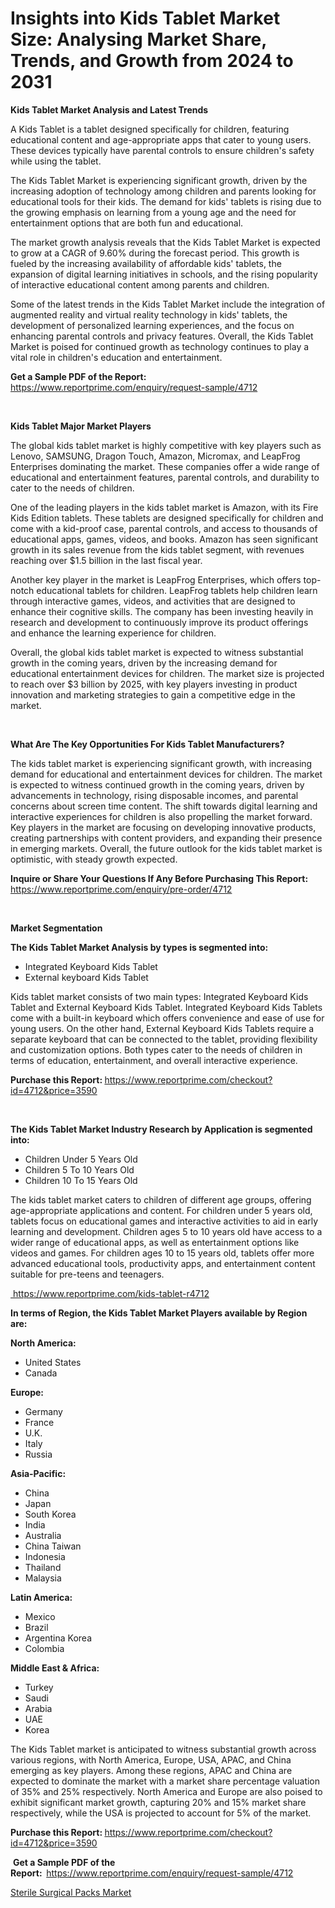 <p><h1>Insights into Kids Tablet Market Size: Analysing Market Share, Trends, and Growth from 2024 to 2031</h1></p><p><strong>Kids Tablet Market Analysis and Latest Trends</strong></p>
<p><p>A Kids Tablet is a tablet designed specifically for children, featuring educational content and age-appropriate apps that cater to young users. These devices typically have parental controls to ensure children's safety while using the tablet.</p><p>The Kids Tablet Market is experiencing significant growth, driven by the increasing adoption of technology among children and parents looking for educational tools for their kids. The demand for kids' tablets is rising due to the growing emphasis on learning from a young age and the need for entertainment options that are both fun and educational.</p><p>The market growth analysis reveals that the Kids Tablet Market is expected to grow at a CAGR of 9.60% during the forecast period. This growth is fueled by the increasing availability of affordable kids' tablets, the expansion of digital learning initiatives in schools, and the rising popularity of interactive educational content among parents and children.</p><p>Some of the latest trends in the Kids Tablet Market include the integration of augmented reality and virtual reality technology in kids' tablets, the development of personalized learning experiences, and the focus on enhancing parental controls and privacy features. Overall, the Kids Tablet Market is poised for continued growth as technology continues to play a vital role in children's education and entertainment.</p></p>
<p><strong>Get a Sample PDF of the Report:&nbsp;</strong> <a href="https://www.reportprime.com/enquiry/request-sample/4712">https://www.reportprime.com/enquiry/request-sample/4712</a></p>
<p>&nbsp;</p>
<p><strong>Kids Tablet Major Market Players</strong></p>
<p><p>The global kids tablet market is highly competitive with key players such as Lenovo, SAMSUNG, Dragon Touch, Amazon, Micromax, and LeapFrog Enterprises dominating the market. These companies offer a wide range of educational and entertainment features, parental controls, and durability to cater to the needs of children.</p><p>One of the leading players in the kids tablet market is Amazon, with its Fire Kids Edition tablets. These tablets are designed specifically for children and come with a kid-proof case, parental controls, and access to thousands of educational apps, games, videos, and books. Amazon has seen significant growth in its sales revenue from the kids tablet segment, with revenues reaching over $1.5 billion in the last fiscal year.</p><p>Another key player in the market is LeapFrog Enterprises, which offers top-notch educational tablets for children. LeapFrog tablets help children learn through interactive games, videos, and activities that are designed to enhance their cognitive skills. The company has been investing heavily in research and development to continuously improve its product offerings and enhance the learning experience for children.</p><p>Overall, the global kids tablet market is expected to witness substantial growth in the coming years, driven by the increasing demand for educational entertainment devices for children. The market size is projected to reach over $3 billion by 2025, with key players investing in product innovation and marketing strategies to gain a competitive edge in the market.</p></p>
<p>&nbsp;</p>
<p><strong>What Are The Key Opportunities For Kids Tablet Manufacturers?</strong></p>
<p><p>The kids tablet market is experiencing significant growth, with increasing demand for educational and entertainment devices for children. The market is expected to witness continued growth in the coming years, driven by advancements in technology, rising disposable incomes, and parental concerns about screen time content. The shift towards digital learning and interactive experiences for children is also propelling the market forward. Key players in the market are focusing on developing innovative products, creating partnerships with content providers, and expanding their presence in emerging markets. Overall, the future outlook for the kids tablet market is optimistic, with steady growth expected.</p></p>
<p><strong>Inquire or Share Your Questions If Any Before Purchasing This Report:</strong> <a href="https://www.reportprime.com/enquiry/pre-order/4712">https://www.reportprime.com/enquiry/pre-order/4712</a></p>
<p>&nbsp;</p>
<p><strong>Market Segmentation</strong></p>
<p><strong>The Kids Tablet Market Analysis by types is segmented into:</strong></p>
<p><ul><li>Integrated Keyboard Kids Tablet</li><li>External keyboard Kids Tablet</li></ul></p>
<p><p>Kids tablet market consists of two main types: Integrated Keyboard Kids Tablet and External Keyboard Kids Tablet. Integrated Keyboard Kids Tablets come with a built-in keyboard which offers convenience and ease of use for young users. On the other hand, External Keyboard Kids Tablets require a separate keyboard that can be connected to the tablet, providing flexibility and customization options. Both types cater to the needs of children in terms of education, entertainment, and overall interactive experience.</p></p>
<p><strong>Purchase this Report:&nbsp;</strong><a href="https://www.reportprime.com/checkout?id=4712&price=3590">https://www.reportprime.com/checkout?id=4712&price=3590</a></p>
<p>&nbsp;</p>
<p><strong>The Kids Tablet Market Industry Research by Application is segmented into:</strong></p>
<p><ul><li>Children Under 5 Years Old</li><li>Children 5 To 10 Years Old</li><li>Children 10 To 15 Years Old</li></ul></p>
<p><p>The kids tablet market caters to children of different age groups, offering age-appropriate applications and content. For children under 5 years old, tablets focus on educational games and interactive activities to aid in early learning and development. Children ages 5 to 10 years old have access to a wider range of educational apps, as well as entertainment options like videos and games. For children ages 10 to 15 years old, tablets offer more advanced educational tools, productivity apps, and entertainment content suitable for pre-teens and teenagers.</p></p>
<p><a href="https://www.reportprime.com/kids-tablet-r4712">&nbsp;https://www.reportprime.com/kids-tablet-r4712</a></p>
<p><strong>In terms of Region, the Kids Tablet Market Players available by Region are:</strong></p>
<p>
    <p> <strong> North America: </strong>
        <ul>
            <li>United States</li>
            <li>Canada</li>
        </ul>
        </p> 
    <p> <strong> Europe: </strong>
        <ul>
            <li>Germany</li>
            <li>France</li>
            <li>U.K.</li>
            <li>Italy</li>
            <li>Russia</li>
        </ul>
        </p> 
    <p> <strong> Asia-Pacific: </strong>
        <ul>
            <li>China</li>
            <li>Japan</li>
            <li>South Korea</li>
            <li>India</li>
            <li>Australia</li>
            <li>China Taiwan</li>
            <li>Indonesia</li>
            <li>Thailand</li>
            <li>Malaysia</li>
        </ul>
        </p> 
    <p> <strong> Latin America: </strong>
        <ul>
            <li>Mexico</li>
            <li>Brazil</li>
            <li>Argentina Korea</li>
            <li>Colombia</li>
        </ul>
        </p> 
    <p> <strong> Middle East & Africa: </strong>
        <ul>
            <li>Turkey</li>
            <li>Saudi</li>
            <li>Arabia</li>
            <li>UAE</li>
            <li>Korea</li>
        </ul>
    </p>
    </p>
<p><p>The Kids Tablet market is anticipated to witness substantial growth across various regions, with North America, Europe, USA, APAC, and China emerging as key players. Among these regions, APAC and China are expected to dominate the market with a market share percentage valuation of 35% and 25% respectively. North America and Europe are also poised to exhibit significant market growth, capturing 20% and 15% market share respectively, while the USA is projected to account for 5% of the market.</p></p>
<p><strong>Purchase this Report: </strong><a href="https://www.reportprime.com/checkout?id=4712&price=3590">https://www.reportprime.com/checkout?id=4712&price=3590</a></p>
<p>&nbsp;<strong>Get a Sample PDF of the Report:&nbsp;&nbsp;</strong><a href="https://www.reportprime.com/enquiry/request-sample/4712">https://www.reportprime.com/enquiry/request-sample/4712</a></p>
<p><strong></strong></p>
<p><p><a href="https://medium.com/@polesdua.1/global-sterile-surgical-packs-market-focus-on-application-end-use-industry-type-equipment-and-41da7b7299ac">Sterile Surgical Packs Market</a></p></p>